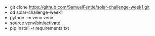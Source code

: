 + git clone https://github.com/SamuelFentie/solar-challenge-week1.git
+ cd solar-challenge-week1
+ python -m venv venv
+ source venv/bin/activate
+ pip install -r requirements.txt